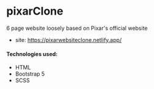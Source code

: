 # pixarClone
6 page website loosely based on Pixar's official website

- site: https://pixarwebsiteclone.netlify.app/

#### Technologies used:
- HTML
- Bootstrap 5
- SCSS
